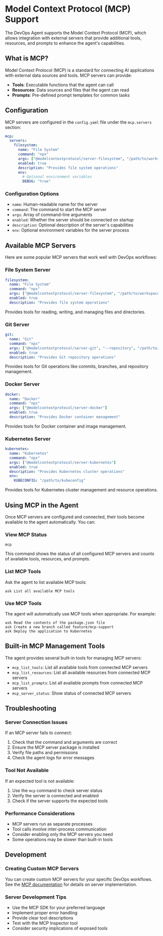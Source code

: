 # Model Context Protocol (MCP) Support

The DevOps Agent supports the Model Context Protocol (MCP), which allows integration with external servers that provide additional tools, resources, and prompts to enhance the agent's capabilities.

## What is MCP?

Model Context Protocol (MCP) is a standard for connecting AI applications with external data sources and tools. MCP servers can provide:

- **Tools**: Executable functions that the agent can call
- **Resources**: Data sources and files that the agent can read
- **Prompts**: Pre-defined prompt templates for common tasks

## Configuration

MCP servers are configured in the `config.yaml` file under the `mcp.servers` section:

```yaml
mcp:
  servers:
    filesystem:
      name: "File System"
      command: "npx"
      args: ["@modelcontextprotocol/server-filesystem", "/path/to/workspace"]
      enabled: true
      description: "Provides file system operations"
      env:
        # Optional environment variables
        DEBUG: "true"
```

### Configuration Options

- `name`: Human-readable name for the server
- `command`: The command to start the MCP server
- `args`: Array of command-line arguments
- `enabled`: Whether the server should be connected on startup
- `description`: Optional description of the server's capabilities
- `env`: Optional environment variables for the server process

## Available MCP Servers

Here are some popular MCP servers that work well with DevOps workflows:

### File System Server

```yaml
filesystem:
  name: "File System"
  command: "npx"
  args: ["@modelcontextprotocol/server-filesystem", "/path/to/workspace"]
  enabled: true
  description: "Provides file system operations"
```

Provides tools for reading, writing, and managing files and directories.

### Git Server

```yaml
git:
  name: "Git"
  command: "npx"
  args: ["@modelcontextprotocol/server-git", "--repository", "/path/to/repo"]
  enabled: true
  description: "Provides Git repository operations"
```

Provides tools for Git operations like commits, branches, and repository management.

### Docker Server

```yaml
docker:
  name: "Docker"
  command: "npx"
  args: ["@modelcontextprotocol/server-docker"]
  enabled: true
  description: "Provides Docker container management"
```

Provides tools for Docker container and image management.

### Kubernetes Server

```yaml
kubernetes:
  name: "Kubernetes"
  command: "npx"
  args: ["@modelcontextprotocol/server-kubernetes"]
  enabled: true
  description: "Provides Kubernetes cluster operations"
  env:
    KUBECONFIG: "/path/to/kubeconfig"
```

Provides tools for Kubernetes cluster management and resource operations.

## Using MCP in the Agent

Once MCP servers are configured and connected, their tools become available to the agent automatically. You can:

### View MCP Status

```
mcp
```

This command shows the status of all configured MCP servers and counts of available tools, resources, and prompts.

### List MCP Tools

Ask the agent to list available MCP tools:
```
ask List all available MCP tools
```

### Use MCP Tools

The agent will automatically use MCP tools when appropriate. For example:
```
ask Read the contents of the package.json file
ask Create a new branch called feature/mcp-support
ask Deploy the application to Kubernetes
```

## Built-in MCP Management Tools

The agent provides several built-in tools for managing MCP servers:

- `mcp_list_tools`: List all available tools from connected MCP servers
- `mcp_list_resources`: List all available resources from connected MCP servers
- `mcp_list_prompts`: List all available prompts from connected MCP servers
- `mcp_server_status`: Show status of connected MCP servers

## Troubleshooting

### Server Connection Issues

If an MCP server fails to connect:

1. Check that the command and arguments are correct
2. Ensure the MCP server package is installed
3. Verify file paths and permissions
4. Check the agent logs for error messages

### Tool Not Available

If an expected tool is not available:

1. Use the `mcp` command to check server status
2. Verify the server is connected and enabled
3. Check if the server supports the expected tools

### Performance Considerations

- MCP servers run as separate processes
- Tool calls involve inter-process communication
- Consider enabling only the MCP servers you need
- Some operations may be slower than built-in tools

## Development

### Creating Custom MCP Servers

You can create custom MCP servers for your specific DevOps workflows. See the [MCP documentation](https://modelcontextprotocol.io/) for details on server implementation.

### Server Development Tips

- Use the MCP SDK for your preferred language
- Implement proper error handling
- Provide clear tool descriptions
- Test with the MCP Inspector tool
- Consider security implications of exposed tools
